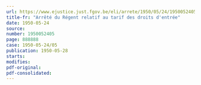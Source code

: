 ```yaml
---
url: https://www.ejustice.just.fgov.be/eli/arrete/1950/05/24/1950052405/justel
title-fr: "Arrêté du Régent relatif au tarif des droits d'entrée"
date: 1950-05-24
source:
number: 1950052405
page: 888888
case: 1950-05-24/05
publication: 1950-05-28
starts:
modifies:
pdf-original:
pdf-consolidated:
---
```



